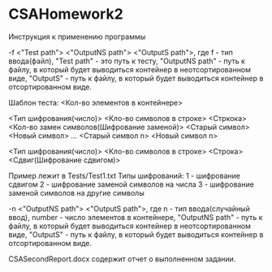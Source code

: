 # CSAHomework2
Инструкция к применению программы

-f <"Test path"> <"OutputNS path"> <"OutputS path">, где f - тип ввода(файл), "Test path" - это путь к тесту, "OutputNS path" - путь к файлу, в который будет выводиться контейнер в неотсортированном виде, "OutputS" - путь к файлу, в который будет выводиться контейнер в отсортированном виде.

Шаблон теста:
<Кол-во элементов в контейнере>

<Тип шифрования(число)> <Кло-во символов в строке> <Стркока> <Кол-во замен символов(Шифрование заменой)> <Старый символ> <Новый символ> ... <Старый символ n> <Новый символ n>

<Тип шифрования(число)> <Кло-во символов в строке> <Строка> <Сдвиг(Шифрование сдвигом)>

Пример лежит в Tests/Test1.txt
Типы шифрований:
1 - шифрование сдвигом
2 - шифрование заменой символов на числа
3 - шифрование заменой символов на другие символы

-n <"OutputNS path"> <"OutputS path">, где n - тип ввода(случайный ввод), number - число элементов в контейнере, "OutputNS path" - путь к файлу, в который будет выводиться контейнер в неотсортированном виде, "OutputS" - путь к файлу, в который будет выводиться контейнер в отсортированном виде.

CSASecondReport.docx содержит отчет о выполненном задании.
